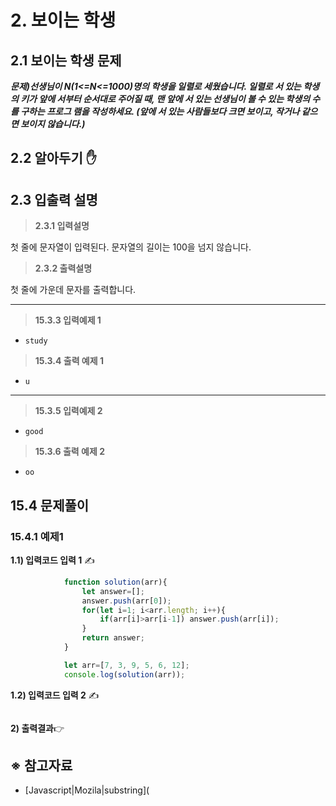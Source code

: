# 2. 보이는 학생

## 2.1 보이는 학생 문제

***문제)선생님이 N(1<=N<=1000)명의 학생을 일렬로 세웠습니다. 일렬로 서 있는 학생의 키가 앞에
서부터 순서대로 주어질 때, 맨 앞에 서 있는 선생님이 볼 수 있는 학생의 수를 구하는 프로그
램을 작성하세요. (앞에 서 있는 사람들보다 크면 보이고, 작거나 같으면 보이지 않습니다.)***



## 2.2 알아두기 ✋ 



## 2.3 입출력 설명



> **2.3.1 입력설명**

첫 줄에 문자열이 입력된다. 문자열의 길이는 100을 넘지 않습니다.



> **2.3.2 출력설명**

첫 줄에 가운데 문자를 출력합니다.

----



> **15.3.3 입력예제 1**

- `study`



> **15.3.4 출력 예제 1** 

- `u`

---

> **15.3.5 입력예제 2**

- `good`



> **15.3.6 출력 예제 2** 

- `oo`



## 15.4 문제풀이

### 15.4.1 예제1

**1.1) 입력코드 입력 1** ✍

```javascript
            function solution(arr){         
                let answer=[];
                answer.push(arr[0]);
                for(let i=1; i<arr.length; i++){
                    if(arr[i]>arr[i-1]) answer.push(arr[i]);
                }
                return answer;
            }

            let arr=[7, 3, 9, 5, 6, 12];
            console.log(solution(arr));
```



**1.2) 입력코드 입력 2** ✍

```javascript

```



**2) 출력결과**👉



## ※ 참고자료

- [Javascript|Mozila|substring](
